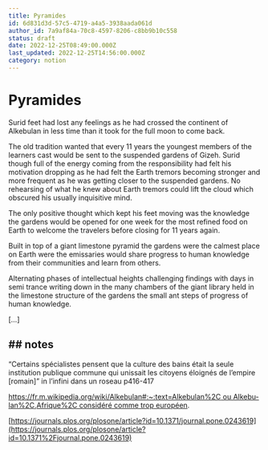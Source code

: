 ```yaml
---
title: Pyramides 
id: 6d831d3d-57c5-4719-a4a5-3938aada061d
author_id: 7a9af84a-70c8-4597-8206-c8bb9b10c558
status: draft
date: 2022-12-25T08:49:00.000Z
last_updated: 2022-12-25T14:56:00.000Z
category: notion
---
```


# Pyramides 


Surid feet had lost any feelings as he had crossed the continent of Alkebulan in less time than it took for the full moon to come back.

The old tradition wanted that every 11 years the youngest members of the learners cast would be sent to the suspended gardens of Gizeh. Surid though full of the energy coming from the responsibility had felt his motivation dropping as he had felt the Earth tremors becoming stronger and more frequent as he was getting closer to the suspended gardens.  No rehearsing of what he knew about Earth tremors could lift the cloud which obscured his usually inquisitive mind.



The only positive thought which kept his feet moving was the knowledge the gardens would be opened for one week for the most refined food on Earth to welcome the travelers before closing for 11 years again.



Built in top of a giant limestone pyramid the gardens were the calmest place on Earth were the emissaries would share progress to human knowledge from their communities and learn from others.



Alternating phases of intellectual heights challenging findings with  days in semi trance writing down in the many chambers of the giant library held in the limestone structure of the gardens the small ant steps of progress of human knowledge.



[…]

## ## notes


“Certains spécialistes pensent que la culture des bains était la seule institution publique commune qui unissait les citoyens éloignés de l’empire [romain]” in l’infini dans un roseau p416-417





[https://fr.m.wikipedia.org/wiki/Alkebulan#:~:text=Alkebulan%2C ou Alkebu-lan%2C,Afrique%2C considéré comme trop européen](https://fr.m.wikipedia.org/wiki/Alkebulan#:~:text=Alkebulan%2C%20ou%20Alkebu%2Dlan%2C,Afrique%2C%20consid%C3%A9r%C3%A9%20comme%20trop%20europ%C3%A9en).



[https://journals.plos.org/plosone/article?id=10.1371/journal.pone.0243619](https://journals.plos.org/plosone/article?id=10.1371%2Fjournal.pone.0243619)
